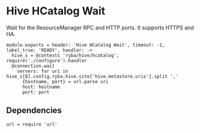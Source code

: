 
# Hive HCatalog Wait

Wait for the ResourceManager RPC and HTTP ports. It supports HTTPS and HA.


    module.exports = header: 'Hive HCatalog Wait', timeout: -1, label_true: 'READY', handler: ->
      hive_s = @contexts 'ryba/hive/hcatalog', require('./configure').handler
      @connection.wait
        servers: for uri in hive_s[0].config.ryba.hive.site['hive.metastore.uris'].split ','
          {hostname, port} = url.parse uri
          host: hostname
          port: port

## Dependencies

    url = require 'url'
